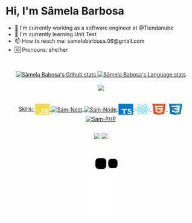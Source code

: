 <h1>Hi, I'm Sâmela Barbosa</h1>
<ul>
<li>🔭 I'm currently working as a software engineer at @Tiendanube</li>
<li>🌱 I'm currently learning Unit Test</li>
<li>📫 How to reach me: samelabarbosa.06@gmail.com</li>
<li>🆔 Pronouns: she/her</li>
</ul>
<br>
<br>

<div>
  <div align="center">
  <a href="https://github.com/SamStarlling">
  <img height=200 width=50% src="https://readme-stats-by-8lmks4fxz-samstarlling.vercel.app/api?username=SamStarlling&show_icons=true&count_private=true&hide_border=true&include_all_commits=true&role=OWNER,COLLABORATOR&theme=dracula" alt="Sâmela Babosa's Github stats" />
  <img height=200 width=40% src="https://readme-stats-by-8lmks4fxz-samstarlling.vercel.app//api/top-langs?username=SamStarlling&theme=dracula&layout=compact&langs_count=10&hide_border=true&role=OWNER,COLLABORATOR&count_private=true" alt="Sâmela Babosa's Language stats" />
  <br>
  <br>
  <div>
  <img align="center" height="180em" src="https://streak-stats.demolab.com?user=SamStarlling&theme=dark&date_format=M%20j%5B%2C%20Y%5D">
  </div>
  <br>
</ div>
 
  
<div style="display: inline_block"><br>
  <text>Skills: </text>
  <img align="center" alt="Sam-Js" height="30" width="40" src="https://raw.githubusercontent.com/devicons/devicon/master/icons/javascript/javascript-plain.svg">
  <img align="center" alt="Sam-Nest" height="30" width="40" src="https://cdn.jsdelivr.net/gh/devicons/devicon/icons/nestjs/nestjs-plain.svg" />
  <img align="center" alt="Sam-Node" height="30" width="40" src="https://cdn.jsdelivr.net/gh/devicons/devicon/icons/nodejs/nodejs-original.svg" />
  <img align="center" alt="Sam-Ts" height="30" width="40" src="https://raw.githubusercontent.com/devicons/devicon/master/icons/typescript/typescript-plain.svg">
  <img align="center" alt="Sam-React" height="30" width="40" src="https://raw.githubusercontent.com/devicons/devicon/master/icons/react/react-original.svg">
  <img align="center" alt="Sam-HTML" height="30" width="40" src="https://raw.githubusercontent.com/devicons/devicon/master/icons/html5/html5-original.svg">
  <img align="center" alt="Sam-CSS" height="30" width="40" src="https://raw.githubusercontent.com/devicons/devicon/master/icons/css3/css3-original.svg">
  <img align="center" alt="Sam-PHP" height="30" width="40" src="https://cdn.jsdelivr.net/gh/devicons/devicon/icons/php/php-plain.svg" />          
</div>
  
  <h2></h2>
<div>
  <a href="https://www.linkedin.com/in/samela-developer/" target="_blank"><img src="https://img.shields.io/badge/-LinkedIn-%230077B5?style=for-the-badge&logo=linkedin&logoColor=white" target="_blank"></a>
  <a href = "mailto:samelabarbosa.06@gmail.com"><img src="https://img.shields.io/badge/-Gmail-%23333?style=for-the-badge&logo=gmail&logoColor=white" target="_blank"></a>
</div>
  
  ![Snake animation](https://github.com/SamStarlling/SamStarlling/blob/output/github-contribution-grid-snake.svg)

